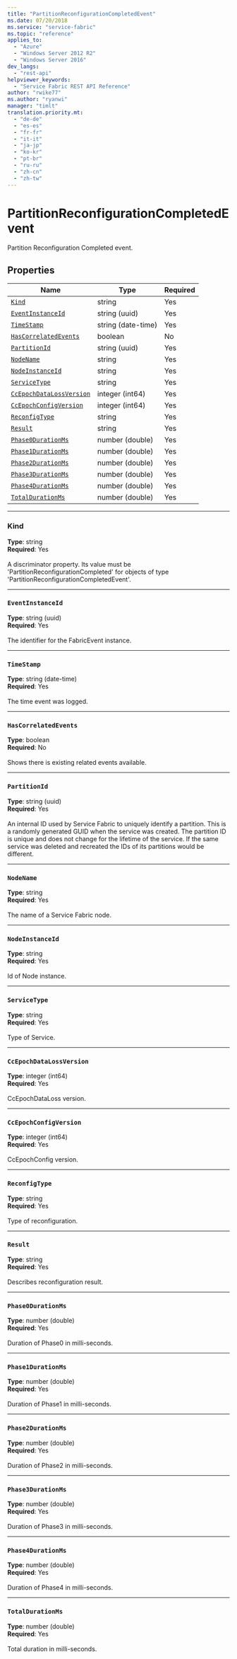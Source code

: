 ```yaml
---
title: "PartitionReconfigurationCompletedEvent"
ms.date: 07/20/2018
ms.service: "service-fabric"
ms.topic: "reference"
applies_to: 
  - "Azure"
  - "Windows Server 2012 R2"
  - "Windows Server 2016"
dev_langs: 
  - "rest-api"
helpviewer_keywords: 
  - "Service Fabric REST API Reference"
author: "rwike77"
ms.author: "ryanwi"
manager: "timlt"
translation.priority.mt: 
  - "de-de"
  - "es-es"
  - "fr-fr"
  - "it-it"
  - "ja-jp"
  - "ko-kr"
  - "pt-br"
  - "ru-ru"
  - "zh-cn"
  - "zh-tw"
---
```

# PartitionReconfigurationCompletedEvent

Partition Reconfiguration Completed event.

## Properties
| Name | Type | Required |
| --- | --- | --- |
| [`Kind`](#kind) | string | Yes |
| [`EventInstanceId`](#eventinstanceid) | string (uuid) | Yes |
| [`TimeStamp`](#timestamp) | string (date-time) | Yes |
| [`HasCorrelatedEvents`](#hascorrelatedevents) | boolean | No |
| [`PartitionId`](#partitionid) | string (uuid) | Yes |
| [`NodeName`](#nodename) | string | Yes |
| [`NodeInstanceId`](#nodeinstanceid) | string | Yes |
| [`ServiceType`](#servicetype) | string | Yes |
| [`CcEpochDataLossVersion`](#ccepochdatalossversion) | integer (int64) | Yes |
| [`CcEpochConfigVersion`](#ccepochconfigversion) | integer (int64) | Yes |
| [`ReconfigType`](#reconfigtype) | string | Yes |
| [`Result`](#result) | string | Yes |
| [`Phase0DurationMs`](#phase0durationms) | number (double) | Yes |
| [`Phase1DurationMs`](#phase1durationms) | number (double) | Yes |
| [`Phase2DurationMs`](#phase2durationms) | number (double) | Yes |
| [`Phase3DurationMs`](#phase3durationms) | number (double) | Yes |
| [`Phase4DurationMs`](#phase4durationms) | number (double) | Yes |
| [`TotalDurationMs`](#totaldurationms) | number (double) | Yes |

____
### Kind
__Type__: string <br/>
__Required__: Yes <br/>
<br/>
A discriminator property. Its value must be 'PartitionReconfigurationCompleted' for objects of type 'PartitionReconfigurationCompletedEvent'.

____
### `EventInstanceId`
__Type__: string (uuid) <br/>
__Required__: Yes<br/>
<br/>
The identifier for the FabricEvent instance.

____
### `TimeStamp`
__Type__: string (date-time) <br/>
__Required__: Yes<br/>
<br/>
The time event was logged.

____
### `HasCorrelatedEvents`
__Type__: boolean <br/>
__Required__: No<br/>
<br/>
Shows there is existing related events available.

____
### `PartitionId`
__Type__: string (uuid) <br/>
__Required__: Yes<br/>
<br/>
An internal ID used by Service Fabric to uniquely identify a partition. This is a randomly generated GUID when the service was created. The partition ID is unique and does not change for the lifetime of the service. If the same service was deleted and recreated the IDs of its partitions would be different.

____
### `NodeName`
__Type__: string <br/>
__Required__: Yes<br/>
<br/>
The name of a Service Fabric node.

____
### `NodeInstanceId`
__Type__: string <br/>
__Required__: Yes<br/>
<br/>
Id of Node instance.

____
### `ServiceType`
__Type__: string <br/>
__Required__: Yes<br/>
<br/>
Type of Service.

____
### `CcEpochDataLossVersion`
__Type__: integer (int64) <br/>
__Required__: Yes<br/>
<br/>
CcEpochDataLoss version.

____
### `CcEpochConfigVersion`
__Type__: integer (int64) <br/>
__Required__: Yes<br/>
<br/>
CcEpochConfig version.

____
### `ReconfigType`
__Type__: string <br/>
__Required__: Yes<br/>
<br/>
Type of reconfiguration.

____
### `Result`
__Type__: string <br/>
__Required__: Yes<br/>
<br/>
Describes reconfiguration result.

____
### `Phase0DurationMs`
__Type__: number (double) <br/>
__Required__: Yes<br/>
<br/>
Duration of Phase0 in milli-seconds.

____
### `Phase1DurationMs`
__Type__: number (double) <br/>
__Required__: Yes<br/>
<br/>
Duration of Phase1 in milli-seconds.

____
### `Phase2DurationMs`
__Type__: number (double) <br/>
__Required__: Yes<br/>
<br/>
Duration of Phase2 in milli-seconds.

____
### `Phase3DurationMs`
__Type__: number (double) <br/>
__Required__: Yes<br/>
<br/>
Duration of Phase3 in milli-seconds.

____
### `Phase4DurationMs`
__Type__: number (double) <br/>
__Required__: Yes<br/>
<br/>
Duration of Phase4 in milli-seconds.

____
### `TotalDurationMs`
__Type__: number (double) <br/>
__Required__: Yes<br/>
<br/>
Total duration in milli-seconds.
